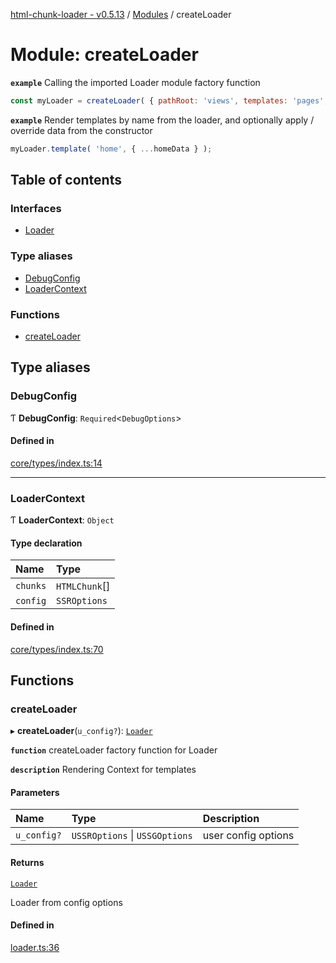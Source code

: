 [html-chunk-loader - v0.5.13](../README.md) / [Modules](../modules.md) / createLoader

# Module: createLoader

**`example`** Calling the imported Loader module factory function
```javascript
const myLoader = createLoader( { pathRoot: 'views', templates: 'pages', partials: 'partials' } );
```

**`example`** Render templates by name from the loader, and optionally apply / override data from the constructor
```javascript
myLoader.template( 'home', { ...homeData } );
```

## Table of contents

### Interfaces

- [Loader](../interfaces/createLoader.Loader.md)

### Type aliases

- [DebugConfig](createLoader.md#debugconfig)
- [LoaderContext](createLoader.md#loadercontext)

### Functions

- [createLoader](createLoader.md#createloader)

## Type aliases

### DebugConfig

Ƭ **DebugConfig**: `Required`<`DebugOptions`\>

#### Defined in

[core/types/index.ts:14](https://github.com/abschill/html-chunk-loader/blob/408b9db/lib/core/types/index.ts#L14)

___

### LoaderContext

Ƭ **LoaderContext**: `Object`

#### Type declaration

| Name | Type |
| :------ | :------ |
| `chunks` | `HTMLChunk`[] |
| `config` | `SSROptions` |

#### Defined in

[core/types/index.ts:70](https://github.com/abschill/html-chunk-loader/blob/408b9db/lib/core/types/index.ts#L70)

## Functions

### createLoader

▸ **createLoader**(`u_config?`): [`Loader`](../interfaces/createLoader.Loader.md)

**`function`** createLoader factory function for Loader

**`description`** Rendering Context for templates

#### Parameters

| Name | Type | Description |
| :------ | :------ | :------ |
| `u_config?` | `USSROptions` \| `USSGOptions` | user config options |

#### Returns

[`Loader`](../interfaces/createLoader.Loader.md)

Loader from config options

#### Defined in

[loader.ts:36](https://github.com/abschill/html-chunk-loader/blob/408b9db/lib/loader.ts#L36)
